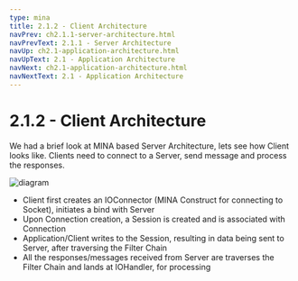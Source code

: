 ```yaml
---
type: mina
title: 2.1.2 - Client Architecture
navPrev: ch2.1.1-server-architecture.html
navPrevText: 2.1.1 - Server Architecture
navUp: ch2.1-application-architecture.html
navUpText: 2.1 - Application Architecture
navNext: ch2.1-application-architecture.html
navNextText: 2.1 - Application Architecture
---
```


# 2.1.2 - Client Architecture


We had a brief look at MINA based Server Architecture, lets see how Client looks like. Clients need to connect to a Server, send message and process the responses.

![diagram](/assets/img/mina/clientdiagram.png)

* Client first creates an IOConnector (MINA Construct for connecting to Socket), initiates a bind with Server
* Upon Connection creation, a Session is created and is associated with Connection
* Application/Client writes to the Session, resulting in data being sent to Server, after traversing the Filter Chain
* All the responses/messages received from Server are traverses the Filter Chain and lands at IOHandler, for processing
